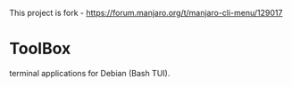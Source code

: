 This project is fork - https://forum.manjaro.org/t/manjaro-cli-menu/129017

# ToolBox
terminal applications for Debian (Bash TUI).


